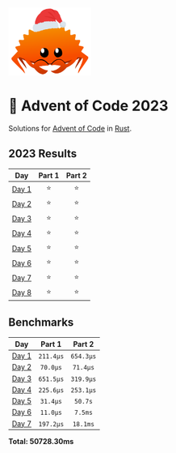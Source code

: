 <img src="./.assets/christmas_ferris.png" width="164">

# 🎄 Advent of Code 2023

Solutions for [Advent of Code](https://adventofcode.com/) in [Rust](https://www.rust-lang.org/).

<!--- advent_readme_stars table --->
## 2023 Results

| Day | Part 1 | Part 2 |
| :---: | :---: | :---: |
| [Day 1](https://adventofcode.com/2023/day/1) | ⭐ | ⭐ |
| [Day 2](https://adventofcode.com/2023/day/2) | ⭐ | ⭐ |
| [Day 3](https://adventofcode.com/2023/day/3) | ⭐ | ⭐ |
| [Day 4](https://adventofcode.com/2023/day/4) | ⭐ | ⭐ |
| [Day 5](https://adventofcode.com/2023/day/5) | ⭐ | ⭐ |
| [Day 6](https://adventofcode.com/2023/day/6) | ⭐ | ⭐ |
| [Day 7](https://adventofcode.com/2023/day/7) | ⭐ | ⭐ |
| [Day 8](https://adventofcode.com/2023/day/8) | ⭐ | ⭐ |
<!--- advent_readme_stars table --->

<!--- benchmarking table --->
## Benchmarks

| Day | Part 1 | Part 2 |
| :---: | :---: | :---:  |
| [Day 1](./src/bin/01.rs) | `211.4µs` | `654.3µs` |
| [Day 2](./src/bin/02.rs) | `70.0µs` | `71.4µs` |
| [Day 3](./src/bin/03.rs) | `651.5µs` | `319.9µs` |
| [Day 4](./src/bin/04.rs) | `225.6µs` | `253.1µs` |
| [Day 5](./src/bin/05.rs) | `31.4µs` | `50.7s` |
| [Day 6](./src/bin/06.rs) | `11.0µs` | `7.5ms` |
| [Day 7](./src/bin/07.rs) | `197.2µs` | `18.1ms` |

**Total: 50728.30ms**
<!--- benchmarking table --->
